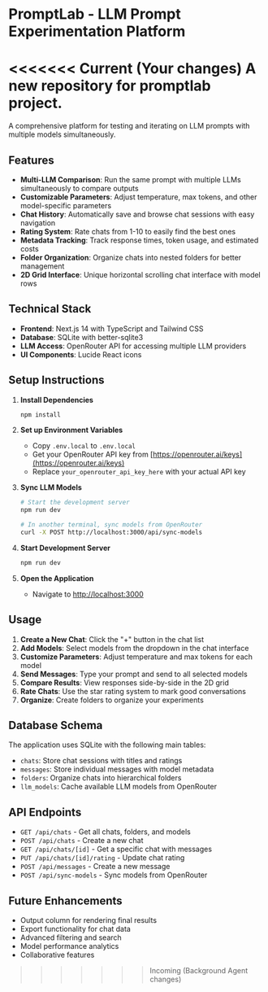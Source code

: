 # PromptLab - LLM Prompt Experimentation Platform

<<<<<<< Current (Your changes)
A new repository for promptlab project.
=======
A comprehensive platform for testing and iterating on LLM prompts with multiple models simultaneously.

## Features

- **Multi-LLM Comparison**: Run the same prompt with multiple LLMs simultaneously to compare outputs
- **Customizable Parameters**: Adjust temperature, max tokens, and other model-specific parameters
- **Chat History**: Automatically save and browse chat sessions with easy navigation
- **Rating System**: Rate chats from 1-10 to easily find the best ones
- **Metadata Tracking**: Track response times, token usage, and estimated costs
- **Folder Organization**: Organize chats into nested folders for better management
- **2D Grid Interface**: Unique horizontal scrolling chat interface with model rows

## Technical Stack

- **Frontend**: Next.js 14 with TypeScript and Tailwind CSS
- **Database**: SQLite with better-sqlite3
- **LLM Access**: OpenRouter API for accessing multiple LLM providers
- **UI Components**: Lucide React icons

## Setup Instructions

1. **Install Dependencies**
   ```bash
   npm install
   ```

2. **Set up Environment Variables**
   - Copy `.env.local` to `.env.local`
   - Get your OpenRouter API key from [https://openrouter.ai/keys](https://openrouter.ai/keys)
   - Replace `your_openrouter_api_key_here` with your actual API key

3. **Sync LLM Models**
   ```bash
   # Start the development server
   npm run dev
   
   # In another terminal, sync models from OpenRouter
   curl -X POST http://localhost:3000/api/sync-models
   ```

4. **Start Development Server**
   ```bash
   npm run dev
   ```

5. **Open the Application**
   - Navigate to [http://localhost:3000](http://localhost:3000)

## Usage

1. **Create a New Chat**: Click the "+" button in the chat list
2. **Add Models**: Select models from the dropdown in the chat interface
3. **Customize Parameters**: Adjust temperature and max tokens for each model
4. **Send Messages**: Type your prompt and send to all selected models
5. **Compare Results**: View responses side-by-side in the 2D grid
6. **Rate Chats**: Use the star rating system to mark good conversations
7. **Organize**: Create folders to organize your experiments

## Database Schema

The application uses SQLite with the following main tables:
- `chats`: Store chat sessions with titles and ratings
- `messages`: Store individual messages with model metadata
- `folders`: Organize chats into hierarchical folders
- `llm_models`: Cache available LLM models from OpenRouter

## API Endpoints

- `GET /api/chats` - Get all chats, folders, and models
- `POST /api/chats` - Create a new chat
- `GET /api/chats/[id]` - Get a specific chat with messages
- `PUT /api/chats/[id]/rating` - Update chat rating
- `POST /api/messages` - Create a new message
- `POST /api/sync-models` - Sync models from OpenRouter

## Future Enhancements

- Output column for rendering final results
- Export functionality for chat data
- Advanced filtering and search
- Model performance analytics
- Collaborative features
>>>>>>> Incoming (Background Agent changes)
